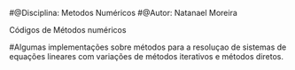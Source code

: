 #@Disciplina: Metodos Numéricos
#@Autor: Natanael Moreira

Códigos de Métodos numéricos

#Algumas implementações sobre métodos para a resoluçao de sistemas de equações lineares com variações de métodos 
iterativos e métodos diretos.

